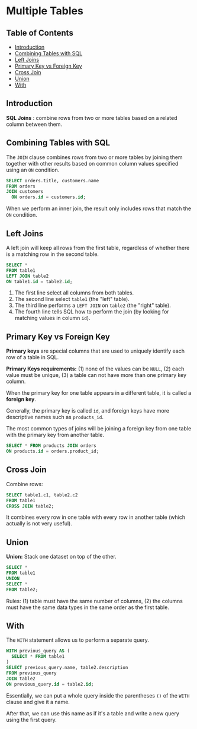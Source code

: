 # Multiple Tables

## Table of Contents

- [Introduction](#introduction)
- [Combining Tables with SQL](#combining-tables-with-sql)
- [Left Joins](#left-joins)
- [Primary Key vs Foreign Key](#primary-key-vs-foreign-key)
- [Cross Join](#cross-join)
- [Union](#union)
- [With](#with)

## Introduction

**SQL Joins** : combine rows from two or more tables based on a related column between them.

## Combining Tables with SQL

The `JOIN` clause combines rows from two or more tables by joining them together with other results based on common column values specified using an `ON` condition.

```sql
SELECT orders.title, customers.name
FROM orders
JOIN customers
  ON orders.id = customers.id;
```

When we perform an inner join, the result only includes rows that match the `ON` condition.

## Left Joins

A left join will keep all rows from the first table, regardless of whether there is a matching row in the second table.

```sql
SELECT *
FROM table1
LEFT JOIN table2
ON table1.id = table2.id;
```

1. The first line select all columns from both tables.
2. The second line select `table1` (the "left" table).
3. The third line performs a `LEFT JOIN` on `table2` (the "right" table).
4. The fourth line tells SQL how to perform the join (by looking for matching values in column `id`).

## Primary Key vs Foreign Key

**Primary keys** are special columns that are used to uniquely identify each row of a table in SQL.

**Primary Keys requirements:** (1) none of the values can be `NULL`, (2) each value must be unique, (3) a table can not have more than one primary key column.

When the primary key for one table appears in a different table, it is called a **foreign key**.

Generally, the primary key is called `id`, and foreign keys have more descriptive names such as `products_id`.

The most common types of joins will be joining a foreign key from one table with the primary key from another table.

```sql
SELECT * FROM products JOIN orders
ON products.id = orders.product_id;
```

## Cross Join

Combine rows:

```sql
SELECT table1.c1, table2.c2
FROM table1
CROSS JOIN table2;
```

It combines every row in one table with every row in another table (which actually is not very useful).

## Union

**Union:** Stack one dataset on top of the other.

```sql
SELECT *
FROM table1
UNION
SELECT *
FROM table2;
```

Rules: (1) table must have the same number of columns, (2) the columns must have the same data types in the same order as the first table.

## With

The `WITH` statement allows us to perform a separate query.

```sql
WITH previous_query AS (
  SELECT * FROM table1
)
SELECT previous_query.name, table2.description
FROM previous_query
JOIN table2
ON previous_query.id = table2.id;
```

Essentially, we can put a whole query inside the parentheses `()` of the `WITH` clause and give it a name.

After that, we can use this name as if it's a table and write a new query using the first query.
